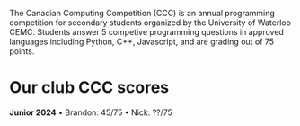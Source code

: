 The Canadian Computing Competition (CCC) is an annual programming competition for secondary students organized by the University of Waterloo CEMC.
Students answer 5 competive programming questions in approved languages including Python, C++, Javascript, and are grading out of 75 points.

# **Our club CCC scores**
**Junior 2024**
• Brandon: 45/75
• Nick: ??/75


